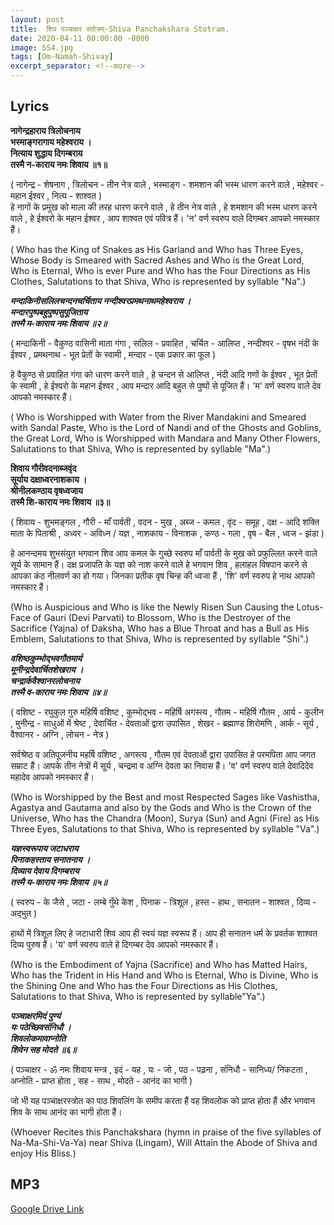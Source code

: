 ```yaml
---
layout: post
title:  शिव पञ्चाक्षर स्तोत्रम्-Shiva Panchakshara Stotram.
date: 2020-04-11 00:00:00 -0000
image: SS4.jpg
tags: [Om-Namah-Shivay]
excerpt_separator: <!--more-->
---
```

<!--more-->



## Lyrics

****नागेन्द्रहाराय त्रिलोचनाय    
भस्माङ्गरागाय महेश्वराय ।    
नित्याय शुद्धाय दिगम्बराय     
तस्मै न-काराय नमः शिवाय ॥१॥****    

( नागेन्द्र - शेषनाग , त्रिलोचन - तीन नेत्र वाले , भस्माङ्ग - शमशान की भस्म धारण करने वाले , महेश्वर - महान ईश्वर , नित्य - शाश्वत )  
हे नागों के प्रमुख को माला की तरह धारण करने वाले , हे तीन नेत्र वाले , हे शमशान की भस्म धारण करने वाले , हे ईश्वरो के महान ईश्वर , आप शाश्वत एवं पवित्र हैं। 'न' वर्ण स्वरुप वाले दिगम्बर आपको नमस्कार हैं।  
  
( Who has the King of Snakes as His Garland and Who has Three Eyes, Whose Body is Smeared with Sacred Ashes and Who is the Great Lord, Who is Eternal, Who is ever Pure and Who has the Four Directions as His Clothes, Salutations to that Shiva, Who is represented by syllable "Na".)  
  
****मन्दाकिनीसलिलचन्दनचर्चिताय नन्दीश्वरप्रमथनाथमहेश्वराय ।*   
*मन्दारपुष्पबहुपुष्पसुपूजिताय   
तस्मै म-काराय नमः शिवाय ॥२॥****     


( मन्दाकिनी - वैकुण्ठ वासिनी माता गंगा , सलिल - प्रवाहित , चर्चित - आलिप्त , नन्दीश्वर - वृषभ नंदी के ईश्वर , प्रमथनाथ - भूत प्रेतों के स्वामी , मन्दार - एक प्रकार का फूल )  


हे वैकुण्ठ से प्रवाहित गंगा को धारण करने वाले , हे चन्दन से आलिप्त , नंदी आदि गणों के ईश्वर , भूत प्रेतों के स्वामी , हे ईश्वरो के महान ईश्वर , आप मन्दार आदि बहुत से पुष्पों से पूजित हैं। 'म' वर्ण स्वरुप वाले देव आपको नमस्कार हैं।  
  
( Who is Worshipped with Water from the River Mandakini and Smeared with Sandal Paste, Who is the Lord of Nandi and of the Ghosts and Goblins, the Great Lord, Who is Worshipped with Mandara and Many Other Flowers, Salutations to that Shiva, Who is represented by syllable "Ma".)  
  
****शिवाय गौरीवदनाब्जवृंद       
सूर्याय दक्षाध्वरनाशकाय ।      
श्रीनीलकण्ठाय वृषध्वजाय      
तस्मै शि-काराय नमः शिवाय ॥३॥****       

( शिवाय - शुभमङ्गल , गौरी - माँ पार्वती , वदन - मुख , अब्ज - कमल , वृंद - समूह , दक्ष - आदि शक्ति माता के पिताश्री , अध्वर - अविध्न / यज्ञ , नाशकाय - विनाशक , कण्ठ - गला , वृष - बैल , ध्वज - झंडा )  

हे आनन्दमय शुभसंयुत भगवान शिव आप कमल के गुच्छे स्वरुप माँ पार्वती के मुख को प्रफुल्लित करने वाले सूर्य के सामान हैं। दक्ष प्रजापति के यज्ञ को नाश करने वाले हे भगवान शिव , हलाहल विषपान करने से आपका कंठ नीलवर्ण का हो गया। जिनका प्रतीक वृष चिन्ह की ध्वजा हैं , 'शि' वर्ण स्वरुप हे नाथ आपको नमस्कार हैं।   
  
(Who is Auspicious and Who is like the Newly Risen Sun Causing the Lotus-Face of Gauri (Devi Parvati) to Blossom, Who is the Destroyer of the Sacrifice (Yajna) of Daksha, Who has a Blue Throat and has a Bull as His Emblem, Salutations to that Shiva, Who is represented by syllable "Shi".)  
  
***वशिष्ठकुम्भोद्भवगौतमार्य        
मूनीन्द्रदेवार्चितशेखराय ।     
चन्द्रार्कवैश्वानरलोचनाय     
तस्मै व-काराय नमः शिवाय ॥४॥***     
  
( वशिष्ट - रघुकुल गुरु महिर्षि वशिष्ट , कुम्भोद्भव - महिर्षि अगस्त्य , गौतम - महिर्षि गौतम , आर्य - कुलीन , मुनीन्द्र - साधुओं में श्रेष्ट , देवार्चित - देवताओं द्वारा उपासित , शेखर - ब्रह्माण्ड शिरोमणि , आर्क - सूर्य , वैश्वानर - अग्नि , लोचन - नेत्र )  
  
सर्वश्रेष्ठ व अतिपूजनीय महर्षि वशिष्ट , अगस्त्य , गौतम एवं देवताओं द्वारा उपासित हे परमपिता आप जगत सम्राट हैं। आपके तीन नेत्रों में सूर्य , चन्द्रमा व अग्नि देवता का निवास हैं। 'व' वर्ण स्वरुप वाले देवादिदेव महादेव आपको नमस्कार हैं।  
  
(Who is Worshipped by the Best and most Respected Sages like Vashistha, Agastya and Gautama and also by the Gods and Who is the Crown of the Universe, Who has the Chandra (Moon), Surya (Sun) and Agni (Fire) as His Three Eyes, Salutations to that Shiva, Who is represented by syllable "Va".)  
  
***यज्ञस्वरूपाय जटाधराय      
पिनाकहस्ताय सनातनाय ।       
दिव्याय देवाय दिगम्बराय          
तस्मै य-काराय नमः शिवाय ॥५॥***      
  
( स्वरुप - के जैसे , जटा - लम्बे गुँथे केश , पिनाक - त्रिशूल , हस्त - हाथ , सनातन - शाश्वत , दिव्य - अद्भुत )  
  
हाथों में त्रिशूल लिए हे जटाधारी शिव आप ही स्वयं यज्ञ स्वरूप हैं। आप ही सनातन धर्म के प्रवर्तक शाश्वत दिव्य पुरुष हैं। 'य' वर्ण स्वरुप वाले हे दिगम्बर देव आपको नमस्कार हैं।  
  
(Who is the Embodiment of Yajna (Sacrifice) and Who has Matted Hairs, Who has the Trident in His Hand and Who is Eternal, Who is Divine, Who is the Shining One and Who has the Four Directions as His Clothes, Salutations to that Shiva, Who is represented by syllable"Ya".)  
  
***पञ्चाक्षरमिदं पुण्यं       
यः पठेच्छिवसंनिधौ ।      
शिवलोकमावाप्नोति       
शिवेन सह मोदते ॥६॥***      
  
( पञ्चाक्षर - ॐ नमः शिवाय मन्त्र , इदं - यह , यः - जो , पठ - पढ़ना , संनिधौ - सानिध्य/ निकटता , अप्नोति - प्राप्त होता , सह - साथ , मोदते - आनंद का भागी )  
  
जो भी यह पञ्चाक्षरस्त्रोत का पाठ शिवलिंग के समीप करता हैं वह शिवलोक को प्राप्त होता हैं और भगवान शिव के साथ आनंद का भागी होता हैं।  
  
(Whoever Recites this Panchakshara (hymn in praise of the five syllables of Na-Ma-Shi-Va-Ya) near Shiva (Lingam), Will Attain the Abode of Shiva and enjoy His Bliss.)


## MP3

[Google Drive Link][Google Drive Link]

[Google Drive Link]: https://drive.google.com/file/d/1fF_6TljdABVpsahpCtFxCECF8Tc8AuZ0/view?usp=sharing
